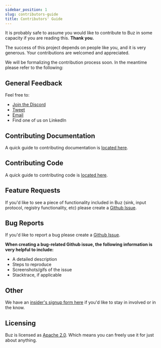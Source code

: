 ```yaml
---
sidebar_position: 1
slug: contributors-guide
title: Contributors' Guide
---
```



It is probably safe to assume you would like to contribute to Buz in some capacity if you are reading this. **Thank you.** 

The success of this project depends on people like you, and it is very generous. Your contributions are welcomed and appreciated.

We will be formalizing the contribution process soon. In the meantime please refer to the following:

## General Feedback

Feel free to:
- [Join the Discord](https://discord.gg/rvCUNzJr)
- [Tweet](https://twitter.com/aerialfly)
- [Email](mailto:jake@silverton.io)
- Find one of us on LinkedIn

## Contributing Documentation

A quick guide to contributing documentation is [located here](contributing-documentation-to-buz).


## Contributing Code

A quick guide to contributing code is [located here](contributing-code-to-buz).


## Feature Requests

If you'd like to see a piece of functionality included in Buz (sink, input protocol, registry functionality, etc) please create a [Github Issue](https://github.com/silverton-io/buz/issues).


## Bug Reports

If you'd like to report a bug please create a [Github Issue](https://github.com/silverton-io/buz/issues).

**When creating a bug-related Github issue, the following information is very helpful to include:**

* A detailed description
* Steps to reproduce
* Screenshots/gifs of the issue
* Stacktrace, if applicable


## Other

We have an [insider's signup form here](/insiders-only) if you'd like to stay in involved or in the know.


## Licensing

Buz is licensed as [Apache 2.0](https://github.com/silverton-io/buz/blob/main/LICENSE). Which means you can freely use it for just about anything.
